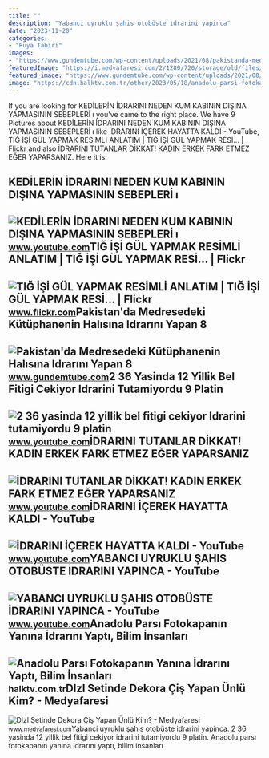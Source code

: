```yaml
---
title: ""
description: "Yabanci uyruklu şahis otobüste i̇drarini yapinca"
date: "2023-11-20"
categories:
- "Ruya Tabiri"
images:
- "https://www.gundemtube.com/wp-content/uploads/2021/08/pakistanda-medresedeki-kutuphanenin-halisina-idrarini-yapan-8-yasindaki-cocuk-vefat-cezasiyla-karsi-karsiya-Kj5DvOrL.jpg"
featuredImage: "https://i.medyafaresi.com/2/1280/720/storage/old/files/2022/3/21/984910/donem-dizisinde-dekora-idrarini-yapan-unlu-kim_JXgN.jpg"
featured_image: "https://www.gundemtube.com/wp-content/uploads/2021/08/pakistanda-medresedeki-kutuphanenin-halisina-idrarini-yapan-8-yasindaki-cocuk-vefat-cezasiyla-karsi-karsiya-Kj5DvOrL.jpg"
image: "https://cdn.halktv.com.tr/other/2023/05/18/anadolu-parsi-fotokapanin-yanina-idrarini-yapti-bilim-insanlari.jpg"
---
```


If you are looking for KEDİLERİN İDRARINI NEDEN KUM KABININ DIŞINA YAPMASININ SEBEPLERİ ı you've came to the right place. We have 9 Pictures about KEDİLERİN İDRARINI NEDEN KUM KABININ DIŞINA YAPMASININ SEBEPLERİ ı like İDRARINI İÇEREK HAYATTA KALDI - YouTube, TIĞ İŞİ GÜL YAPMAK RESİMLİ ANLATIM | TIĞ İŞİ GÜL YAPMAK RESİ… | Flickr and also İDRARINI TUTANLAR DİKKAT! KADIN ERKEK FARK ETMEZ EĞER YAPARSANIZ. Here it is:

KEDİLERİN İDRARINI NEDEN KUM KABININ DIŞINA YAPMASININ SEBEPLERİ ı
------------------------------------------------------------------

 ![KEDİLERİN İDRARINI NEDEN KUM KABININ DIŞINA YAPMASININ SEBEPLERİ ı](https://i.ytimg.com/vi/2fMfQAKzHjE/maxresdefault.jpg) <small>www.youtube.com</small>TIĞ İŞİ GÜL YAPMAK RESİMLİ ANLATIM | TIĞ İŞİ GÜL YAPMAK RESİ… | Flickr
----------------------------------------------------------------------

 ![TIĞ İŞİ GÜL YAPMAK RESİMLİ ANLATIM | TIĞ İŞİ GÜL YAPMAK RESİ… | Flickr](https://live.staticflickr.com/65535/48057418427_572799f704_b.jpg) <small>www.flickr.com</small>Pakistan'da Medresedeki Kütüphanenin Halısına Idrarını Yapan 8
--------------------------------------------------------------

 ![Pakistan'da Medresedeki Kütüphanenin Halısına Idrarını Yapan 8](https://www.gundemtube.com/wp-content/uploads/2021/08/pakistanda-medresedeki-kutuphanenin-halisina-idrarini-yapan-8-yasindaki-cocuk-vefat-cezasiyla-karsi-karsiya-Kj5DvOrL.jpg) <small>www.gundemtube.com</small>2 36 Yasinda 12 Yillik Bel Fitigi Cekiyor Idrarini Tutamiyordu 9 Platin
-----------------------------------------------------------------------

 ![2 36 yasinda 12 yillik bel fitigi cekiyor Idrarini tutamiyordu 9 platin](https://i.ytimg.com/vi/4J1nF5Kmm9Q/maxresdefault.jpg) <small>www.youtube.com</small>İDRARINI TUTANLAR DİKKAT! KADIN ERKEK FARK ETMEZ EĞER YAPARSANIZ
----------------------------------------------------------------

 ![İDRARINI TUTANLAR DİKKAT! KADIN ERKEK FARK ETMEZ EĞER YAPARSANIZ](https://i.ytimg.com/vi/6aMuLU7e3Fo/maxresdefault.jpg) <small>www.youtube.com</small>İDRARINI İÇEREK HAYATTA KALDI - YouTube
---------------------------------------

 ![İDRARINI İÇEREK HAYATTA KALDI - YouTube](https://i.ytimg.com/vi/pv0faufMMow/maxresdefault.jpg) <small>www.youtube.com</small>YABANCI UYRUKLU ŞAHIS OTOBÜSTE İDRARINI YAPINCA - YouTube
---------------------------------------------------------

 ![YABANCI UYRUKLU ŞAHIS OTOBÜSTE İDRARINI YAPINCA - YouTube](https://i.ytimg.com/vi/bbbczWPYJkk/maxresdefault.jpg?sqp=-oaymwEmCIAKENAF8quKqQMa8AEB-AH0CYAC0AWKAgwIABABGGMgYyhjMA8=&rs=AOn4CLBJVoEITZvq5ULlhxjTavqiytZz2A) <small>www.youtube.com</small>Anadolu Parsı Fotokapanın Yanına İdrarını Yaptı, Bilim İnsanları
----------------------------------------------------------------

 ![Anadolu Parsı Fotokapanın Yanına İdrarını Yaptı, Bilim İnsanları](https://cdn.halktv.com.tr/other/2023/05/18/anadolu-parsi-fotokapanin-yanina-idrarini-yapti-bilim-insanlari.jpg) <small>halktv.com.tr</small>Dlzl Setinde Dekora Çiş Yapan Ünlü Kim? - Medyafaresi
-----------------------------------------------------

 ![Dlzl Setinde Dekora Çiş Yapan Ünlü Kim? - Medyafaresi](https://i.medyafaresi.com/2/1280/720/storage/old/files/2022/3/21/984910/donem-dizisinde-dekora-idrarini-yapan-unlu-kim_JXgN.jpg) <small>www.medyafaresi.com</small>Yabanci uyruklu şahis otobüste i̇drarini yapinca. 2 36 yasinda 12 yillik bel fitigi cekiyor idrarini tutamiyordu 9 platin. Anadolu parsı fotokapanın yanına i̇drarını yaptı, bilim i̇nsanları
